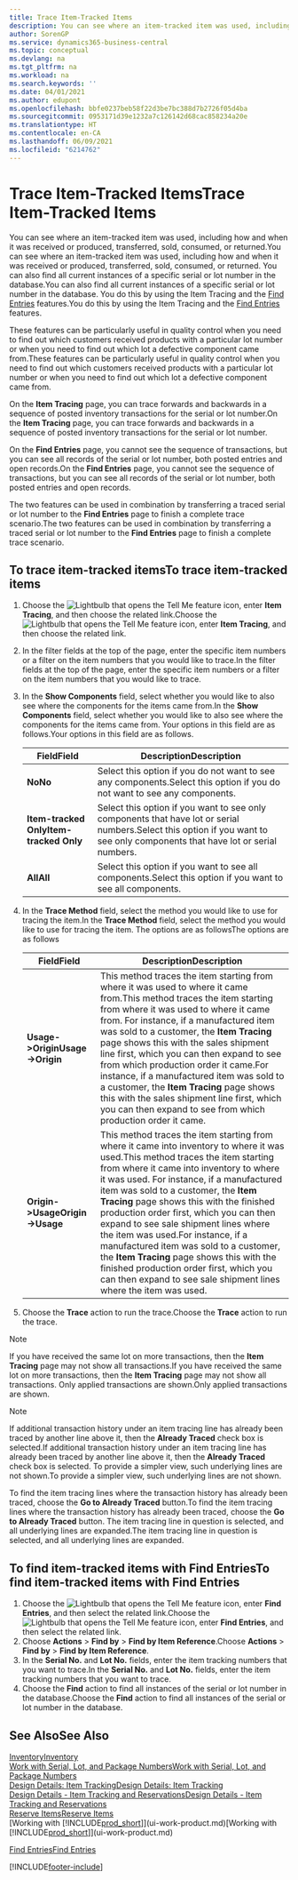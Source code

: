 ```yaml
---
title: Trace Item-Tracked Items
description: You can see where an item-tracked item was used, including how and when it was received or produced, transferred, sold, consumed, or returned. You can also find all current instances of a specific serial or lot number in the database. You do this by using the Item Tracing and the Find Entries features.
author: SorenGP
ms.service: dynamics365-business-central
ms.topic: conceptual
ms.devlang: na
ms.tgt_pltfrm: na
ms.workload: na
ms.search.keywords: ''
ms.date: 04/01/2021
ms.author: edupont
ms.openlocfilehash: bbfe0237beb58f22d3be7bc388d7b2726f05d4ba
ms.sourcegitcommit: 0953171d39e1232a7c126142d68cac858234a20e
ms.translationtype: HT
ms.contentlocale: en-CA
ms.lasthandoff: 06/09/2021
ms.locfileid: "6214762"
---
```

# <a name="trace-item-tracked-items"></a><span data-ttu-id="eebb2-105">Trace Item-Tracked Items</span><span class="sxs-lookup"><span data-stu-id="eebb2-105">Trace Item-Tracked Items</span></span>
<span data-ttu-id="eebb2-106">You can see where an item-tracked item was used, including how and when it was received or produced, transferred, sold, consumed, or returned.</span><span class="sxs-lookup"><span data-stu-id="eebb2-106">You can see where an item-tracked item was used, including how and when it was received or produced, transferred, sold, consumed, or returned.</span></span> <span data-ttu-id="eebb2-107">You can also find all current instances of a specific serial or lot number in the database.</span><span class="sxs-lookup"><span data-stu-id="eebb2-107">You can also find all current instances of a specific serial or lot number in the database.</span></span> <span data-ttu-id="eebb2-108">You do this by using the Item Tracing and the [Find Entries](ui-find-entries.md) features.</span><span class="sxs-lookup"><span data-stu-id="eebb2-108">You do this by using the Item Tracing and the [Find Entries](ui-find-entries.md) features.</span></span>  

<span data-ttu-id="eebb2-109">These features can be particularly useful in quality control when you need to find out which customers received products with a particular lot number or when you need to find out which lot a defective component came from.</span><span class="sxs-lookup"><span data-stu-id="eebb2-109">These features can be particularly useful in quality control when you need to find out which customers received products with a particular lot number or when you need to find out which lot a defective component came from.</span></span>  

 <span data-ttu-id="eebb2-110">On the **Item Tracing** page, you can trace forwards and backwards in a sequence of posted inventory transactions for the serial or lot number.</span><span class="sxs-lookup"><span data-stu-id="eebb2-110">On the **Item Tracing** page, you can trace forwards and backwards in a sequence of posted inventory transactions for the serial or lot number.</span></span>  

 <span data-ttu-id="eebb2-111">On the **Find Entries** page, you cannot see the sequence of transactions, but you can see all records of the serial or lot number, both posted entries and open records.</span><span class="sxs-lookup"><span data-stu-id="eebb2-111">On the **Find Entries** page, you cannot see the sequence of transactions, but you can see all records of the serial or lot number, both posted entries and open records.</span></span>  

 <span data-ttu-id="eebb2-112">The two features can be used in combination by transferring a traced serial or lot number to the **Find Entries** page to finish a complete trace scenario.</span><span class="sxs-lookup"><span data-stu-id="eebb2-112">The two features can be used in combination by transferring a traced serial or lot number to the **Find Entries** page to finish a complete trace scenario.</span></span> <!-- For more information, see [Walkthrough: Tracing Serial-Lot Numbers](walkthrough-tracing-serial-lot-numbers.md).   -->

## <a name="to-trace-item-tracked-items"></a><span data-ttu-id="eebb2-113">To trace item-tracked items</span><span class="sxs-lookup"><span data-stu-id="eebb2-113">To trace item-tracked items</span></span>  

1.  <span data-ttu-id="eebb2-114">Choose the ![Lightbulb that opens the Tell Me feature](media/ui-search/search_small.png "Tell me what you want to do") icon, enter **Item Tracing**, and then choose the related link.</span><span class="sxs-lookup"><span data-stu-id="eebb2-114">Choose the ![Lightbulb that opens the Tell Me feature](media/ui-search/search_small.png "Tell me what you want to do") icon, enter **Item Tracing**, and then choose the related link.</span></span>  
2.  <span data-ttu-id="eebb2-115">In the filter fields at the top of the page, enter the specific item numbers or a filter on the item numbers that you would like to trace.</span><span class="sxs-lookup"><span data-stu-id="eebb2-115">In the filter fields at the top of the page, enter the specific item numbers or a filter on the item numbers that you would like to trace.</span></span>  
3.  <span data-ttu-id="eebb2-116">In the **Show Components** field, select whether you would like to also see where the components for the items came from.</span><span class="sxs-lookup"><span data-stu-id="eebb2-116">In the **Show Components** field, select whether you would like to also see where the components for the items came from.</span></span> <span data-ttu-id="eebb2-117">Your options in this field are as follows.</span><span class="sxs-lookup"><span data-stu-id="eebb2-117">Your options in this field are as follows.</span></span>  

    |<span data-ttu-id="eebb2-118">Field</span><span class="sxs-lookup"><span data-stu-id="eebb2-118">Field</span></span>|<span data-ttu-id="eebb2-119">Description</span><span class="sxs-lookup"><span data-stu-id="eebb2-119">Description</span></span>|  
    |----------------------------------|---------------------------------------|  
    |<span data-ttu-id="eebb2-120">**No**</span><span class="sxs-lookup"><span data-stu-id="eebb2-120">**No**</span></span>|<span data-ttu-id="eebb2-121">Select this option if you do not want to see any components.</span><span class="sxs-lookup"><span data-stu-id="eebb2-121">Select this option if you do not want to see any components.</span></span>|  
    |<span data-ttu-id="eebb2-122">**Item-tracked Only**</span><span class="sxs-lookup"><span data-stu-id="eebb2-122">**Item-tracked Only**</span></span>|<span data-ttu-id="eebb2-123">Select this option if you want to see only components that have lot or serial numbers.</span><span class="sxs-lookup"><span data-stu-id="eebb2-123">Select this option if you want to see only components that have lot or serial numbers.</span></span>|  
    |<span data-ttu-id="eebb2-124">**All**</span><span class="sxs-lookup"><span data-stu-id="eebb2-124">**All**</span></span>|<span data-ttu-id="eebb2-125">Select this option if you want to see all components.</span><span class="sxs-lookup"><span data-stu-id="eebb2-125">Select this option if you want to see all components.</span></span>|  

4.  <span data-ttu-id="eebb2-126">In the **Trace Method** field, select the method you would like to use for tracing the item.</span><span class="sxs-lookup"><span data-stu-id="eebb2-126">In the **Trace Method** field, select the method you would like to use for tracing the item.</span></span> <span data-ttu-id="eebb2-127">The options are as follows</span><span class="sxs-lookup"><span data-stu-id="eebb2-127">The options are as follows</span></span>  

    |<span data-ttu-id="eebb2-128">Field</span><span class="sxs-lookup"><span data-stu-id="eebb2-128">Field</span></span>|<span data-ttu-id="eebb2-129">Description</span><span class="sxs-lookup"><span data-stu-id="eebb2-129">Description</span></span>|  
    |----------------------------------|---------------------------------------|  
    |<span data-ttu-id="eebb2-130">**Usage->Origin**</span><span class="sxs-lookup"><span data-stu-id="eebb2-130">**Usage->Origin**</span></span>|<span data-ttu-id="eebb2-131">This method traces the item starting from where it was used to where it came from.</span><span class="sxs-lookup"><span data-stu-id="eebb2-131">This method traces the item starting from where it was used to where it came from.</span></span> <span data-ttu-id="eebb2-132">For instance, if a manufactured item was sold to a customer, the **Item Tracing** page shows this with the sales shipment line first, which you can then expand to see from which production order it came.</span><span class="sxs-lookup"><span data-stu-id="eebb2-132">For instance, if a manufactured item was sold to a customer, the **Item Tracing** page shows this with the sales shipment line first, which you can then expand to see from which production order it came.</span></span>|  
    |<span data-ttu-id="eebb2-133">**Origin->Usage**</span><span class="sxs-lookup"><span data-stu-id="eebb2-133">**Origin->Usage**</span></span>|<span data-ttu-id="eebb2-134">This method traces the item starting from where it came into inventory to where it was used.</span><span class="sxs-lookup"><span data-stu-id="eebb2-134">This method traces the item starting from where it came into inventory to where it was used.</span></span> <span data-ttu-id="eebb2-135">For instance, if a manufactured item was sold to a customer, the **Item Tracing** page shows this with the finished production order first, which you can then expand to see sale shipment lines where the item was used.</span><span class="sxs-lookup"><span data-stu-id="eebb2-135">For instance, if a manufactured item was sold to a customer, the **Item Tracing** page shows this with the finished production order first, which you can then expand to see sale shipment lines where the item was used.</span></span>|  

5.  <span data-ttu-id="eebb2-136">Choose the **Trace** action to run the trace.</span><span class="sxs-lookup"><span data-stu-id="eebb2-136">Choose the **Trace** action to run the trace.</span></span>  

> [!NOTE]  
>  <span data-ttu-id="eebb2-137">If you have received the same lot on more transactions, then the **Item Tracing** page may not show all transactions.</span><span class="sxs-lookup"><span data-stu-id="eebb2-137">If you have received the same lot on more transactions, then the **Item Tracing** page may not show all transactions.</span></span> <span data-ttu-id="eebb2-138">Only applied transactions are shown.</span><span class="sxs-lookup"><span data-stu-id="eebb2-138">Only applied transactions are shown.</span></span>  

> [!NOTE]  
>  <span data-ttu-id="eebb2-139">If additional transaction history under an item tracing line has already been traced by another line above it, then the **Already Traced** check box is selected.</span><span class="sxs-lookup"><span data-stu-id="eebb2-139">If additional transaction history under an item tracing line has already been traced by another line above it, then the **Already Traced** check box is selected.</span></span> <span data-ttu-id="eebb2-140">To provide a simpler view, such underlying lines are not shown.</span><span class="sxs-lookup"><span data-stu-id="eebb2-140">To provide a simpler view, such underlying lines are not shown.</span></span>  
>   
>  <span data-ttu-id="eebb2-141">To find the item tracing lines where the transaction history has already been traced, choose the **Go to Already Traced** button.</span><span class="sxs-lookup"><span data-stu-id="eebb2-141">To find the item tracing lines where the transaction history has already been traced, choose the **Go to Already Traced** button.</span></span> <span data-ttu-id="eebb2-142">The item tracing line in question is selected, and all underlying lines are expanded.</span><span class="sxs-lookup"><span data-stu-id="eebb2-142">The item tracing line in question is selected, and all underlying lines are expanded.</span></span>  

## <a name="to-find-item-tracked-items-with-find-entries"></a><span data-ttu-id="eebb2-143">To find item-tracked items with Find Entries</span><span class="sxs-lookup"><span data-stu-id="eebb2-143">To find item-tracked items with Find Entries</span></span>  

1. <span data-ttu-id="eebb2-144">Choose the ![Lightbulb that opens the Tell Me feature](media/ui-search/search_small.png "Tell me what you want to do") icon, enter **Find Entries**, and then select the related link.</span><span class="sxs-lookup"><span data-stu-id="eebb2-144">Choose the ![Lightbulb that opens the Tell Me feature](media/ui-search/search_small.png "Tell me what you want to do") icon, enter **Find Entries**, and then select the related link.</span></span>  
2. <span data-ttu-id="eebb2-145">Choose **Actions** > **Find by** > **Find by Item Reference**.</span><span class="sxs-lookup"><span data-stu-id="eebb2-145">Choose **Actions** > **Find by** > **Find by Item Reference**.</span></span>
3. <span data-ttu-id="eebb2-146">In the **Serial No.** and **Lot No.** fields, enter the item tracking numbers that you want to trace.</span><span class="sxs-lookup"><span data-stu-id="eebb2-146">In the **Serial No.** and **Lot No.** fields, enter the item tracking numbers that you want to trace.</span></span>  
4. <span data-ttu-id="eebb2-147">Choose the **Find** action to find all instances of the serial or lot number in the database.</span><span class="sxs-lookup"><span data-stu-id="eebb2-147">Choose the **Find** action to find all instances of the serial or lot number in the database.</span></span>  

## <a name="see-also"></a><span data-ttu-id="eebb2-148">See Also</span><span class="sxs-lookup"><span data-stu-id="eebb2-148">See Also</span></span>

[<span data-ttu-id="eebb2-149">Inventory</span><span class="sxs-lookup"><span data-stu-id="eebb2-149">Inventory</span></span>](inventory-manage-inventory.md)  
[<span data-ttu-id="eebb2-150">Work with Serial, Lot, and Package Numbers</span><span class="sxs-lookup"><span data-stu-id="eebb2-150">Work with Serial, Lot, and Package Numbers</span></span>](inventory-how-work-item-tracking.md)  
[<span data-ttu-id="eebb2-151">Design Details: Item Tracking</span><span class="sxs-lookup"><span data-stu-id="eebb2-151">Design Details: Item Tracking</span></span>](design-details-item-tracking.md)  
[<span data-ttu-id="eebb2-152">Design Details - Item Tracking and Reservations</span><span class="sxs-lookup"><span data-stu-id="eebb2-152">Design Details - Item Tracking and Reservations</span></span>](design-details-item-tracking-and-reservations.md)  
[<span data-ttu-id="eebb2-153">Reserve Items</span><span class="sxs-lookup"><span data-stu-id="eebb2-153">Reserve Items</span></span>](inventory-how-to-reserve-items.md)  
<span data-ttu-id="eebb2-154">[Working with [!INCLUDE[prod_short](includes/prod_short.md)]](ui-work-product.md)</span><span class="sxs-lookup"><span data-stu-id="eebb2-154">[Working with [!INCLUDE[prod_short](includes/prod_short.md)]](ui-work-product.md)</span></span>  
<!-- [Walkthrough: Tracing Serial-Lot Numbers](walkthrough-tracing-serial-lot-numbers.md)   -->
[<span data-ttu-id="eebb2-155">Find Entries</span><span class="sxs-lookup"><span data-stu-id="eebb2-155">Find Entries</span></span>](ui-find-entries.md)  


[!INCLUDE[footer-include](includes/footer-banner.md)]